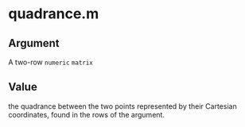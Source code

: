 quadrance.m
===========

Argument
--------

A two-row `numeric` `matrix`


Value
-----

the quadrance between the two points
represented by their Cartesian coordinates,
found in the rows of the argument.
